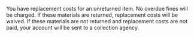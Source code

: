 You have replacement costs for an unreturned item. No overdue fines will be charged. If these materials are returned, replacement costs will be waived. If these materials are not returned and replacement costs are not paid, your account will be sent to a collection agency.